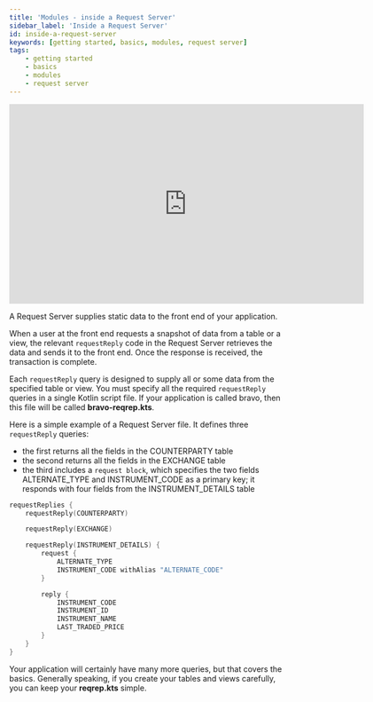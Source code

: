 ```yaml
---
title: 'Modules - inside a Request Server'
sidebar_label: 'Inside a Request Server'
id: inside-a-request-server
keywords: [getting started, basics, modules, request server]
tags:
    - getting started
    - basics
    - modules
    - request server
---
```


<iframe src="https://player.vimeo.com/video/792592165?h=18cdb5adf0&amp;badge=0&amp;autopause=0&amp;player_id=0&amp" width="640" height="360" frameborder="0" allow="autoplay; fullscreen; picture-in-picture" allowfullscreen></iframe>


A Request Server supplies static data to the front end of your application.

When a user at the front end requests a snapshot of data from a table or a view, the relevant `requestReply` code in the Request Server retrieves the data and sends it to the front end. Once the response is received, the transaction is complete.

Each `requestReply` query is designed to supply all or some data from the specified table or view. You must specify all the required `requestReply` queries in a single Kotlin script file. If your application is called bravo, then this file will be called **bravo-reqrep.kts**. 

Here is a simple example of a Request Server file. It defines three `requestReply` queries:

- the first returns all the fields in the COUNTERPARTY table
- the second returns all the fields in the EXCHANGE table
- the third includes a `request block`, which specifies the two fields ALTERNATE_TYPE and INSTRUMENT_CODE as a primary key; it responds with four fields from the INSTRUMENT_DETAILS table

```kotlin
requestReplies {
    requestReply(COUNTERPARTY)

    requestReply(EXCHANGE)

    requestReply(INSTRUMENT_DETAILS) {
        request {
            ALTERNATE_TYPE
            INSTRUMENT_CODE withAlias "ALTERNATE_CODE"
        }

        reply {
            INSTRUMENT_CODE
            INSTRUMENT_ID
            INSTRUMENT_NAME
            LAST_TRADED_PRICE
        }
    }
}
```
Your application will certainly have many more queries, but that covers the basics. Generally speaking, if you create your tables and views carefully, you can keep your **reqrep.kts** simple.



